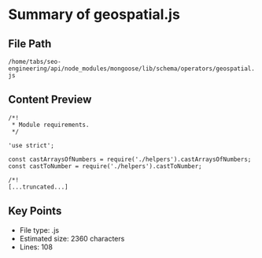 # Summary of geospatial.js
  
## File Path
`/home/tabs/seo-engineering/api/node_modules/mongoose/lib/schema/operators/geospatial.js`

## Content Preview
```
/*!
 * Module requirements.
 */

'use strict';

const castArraysOfNumbers = require('./helpers').castArraysOfNumbers;
const castToNumber = require('./helpers').castToNumber;

/*!
[...truncated...]
```

## Key Points
- File type: .js
- Estimated size: 2360 characters
- Lines: 108
